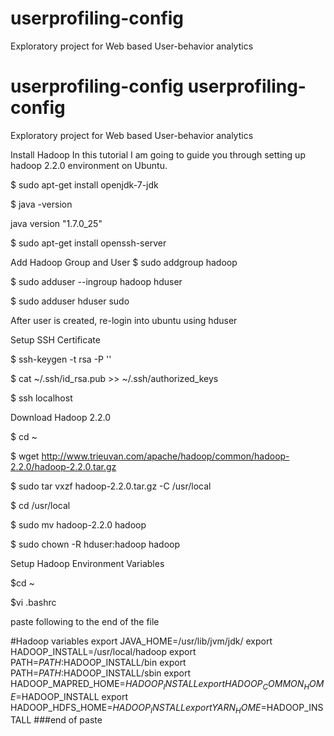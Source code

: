 userprofiling-config
====================

Exploratory project for Web based User-behavior analytics

userprofiling-config
userprofiling-config
====================

Exploratory project for Web based User-behavior analytics

Install Hadoop
In this tutorial I am going to guide you through setting up hadoop 2.2.0 environment on Ubuntu.

$ sudo apt-get install openjdk-7-jdk

$ java -version

java version "1.7.0_25"

$ sudo apt-get install openssh-server

Add Hadoop Group and User
$ sudo addgroup hadoop

$ sudo adduser --ingroup hadoop hduser

$ sudo adduser hduser sudo

After user is created, re-login into ubuntu using hduser

Setup SSH Certificate

$ ssh-keygen -t rsa -P ''

$ cat ~/.ssh/id_rsa.pub >> ~/.ssh/authorized_keys

$ ssh localhost

Download Hadoop 2.2.0

$ cd ~

$ wget http://www.trieuvan.com/apache/hadoop/common/hadoop-2.2.0/hadoop-2.2.0.tar.gz

$ sudo tar vxzf hadoop-2.2.0.tar.gz -C /usr/local

$ cd /usr/local

$ sudo mv hadoop-2.2.0 hadoop

$ sudo chown -R hduser:hadoop hadoop

Setup Hadoop Environment Variables

$cd ~

$vi .bashrc

paste following to the end of the file 

#Hadoop variables
export JAVA_HOME=/usr/lib/jvm/jdk/
export HADOOP_INSTALL=/usr/local/hadoop
export PATH=$PATH:$HADOOP_INSTALL/bin
export PATH=$PATH:$HADOOP_INSTALL/sbin
export HADOOP_MAPRED_HOME=$HADOOP_INSTALL
export HADOOP_COMMON_HOME=$HADOOP_INSTALL
export HADOOP_HDFS_HOME=$HADOOP_INSTALL
export YARN_HOME=$HADOOP_INSTALL
###end of paste
